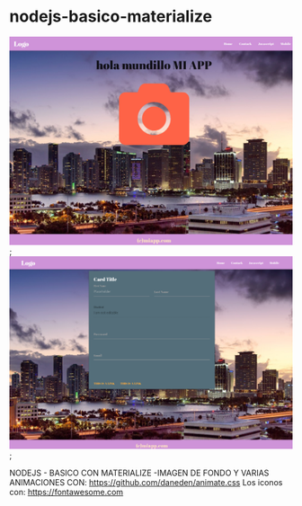 # nodejs-basico-materialize

![Alt text](nodejs-basico-materialize.jpg);
![Alt text](nodejs-basico-materialize2.png);

NODEJS - BASICO CON MATERIALIZE -IMAGEN DE FONDO 
Y   VARIAS  ANIMACIONES    CON:  https://github.com/daneden/animate.css
Los iconos con:  https://fontawesome.com

